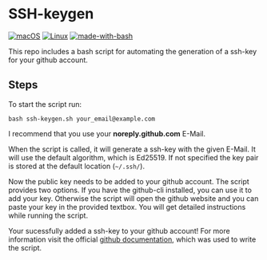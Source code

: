 # SSH-keygen

[![macOS](https://svgshare.com/i/ZjP.svg)](https://svgshare.com/i/ZjP.svg)
[![Linux](https://svgshare.com/i/Zhy.svg)](https://svgshare.com/i/Zhy.svg)
[![made-with-bash](https://img.shields.io/badge/Made%20with-Bash-1f425f.svg)](https://www.gnu.org/software/bash/)

This repo includes a bash script for automating the generation of a ssh-key for your github account.

## Steps

To start the script run:
```shell
bash ssh-keygen.sh your_email@example.com
```

I recommend that you use your **noreply.github.com** E-Mail.

When the script is called, it will generate a ssh-key with the given E-Mail.
It will use the default algorithm, which is Ed25519.
If not specified the key pair is stored at the default location (`~/.ssh/`).

Now the public key needs to be added to your github account.
The script provides two options.
If you have the github-cli installed, you can use it to add your key.
Otherwise the script will open the github website and you can paste your key in the provided textbox.
You will get detailed instructions while running the script.

Your sucessfully added a ssh-key to your github account!
For more information visit the official [github documentation](https://docs.github.com/en/authentication/connecting-to-github-with-ssh/generating-a-new-ssh-key-and-adding-it-to-the-ssh-agent), which was used to write the script.

